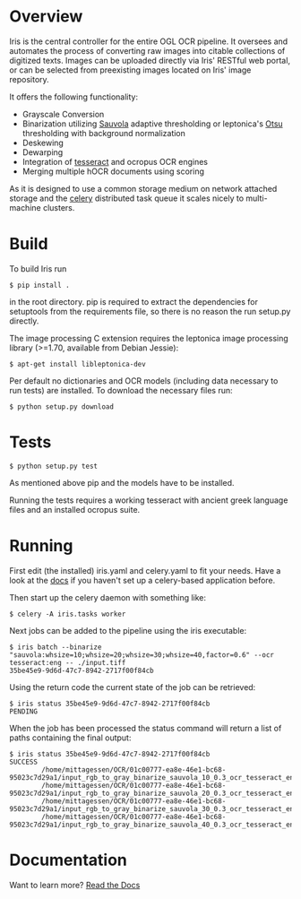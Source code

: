 Overview
========

Iris is the central controller for the entire OGL OCR pipeline. It oversees and
automates the process of converting raw images into citable collections of
digitized texts. Images can be uploaded directly via Iris' RESTful web portal,
or can be selected from preexisting images located on Iris' image repository.

It offers the following functionality:

* Grayscale Conversion
* Binarization utilizing
  [Sauvola](http://www.mediateam.oulu.fi/publications/pdf/24.p) adaptive
  thresholding or leptonica's
  [Otsu](http://www.leptonica.com/binarization.html) thresholding with
  background normalization
* Deskewing
* Dewarping
* Integration of [tesseract](http://code.google.com/p/tesseract-ocr/) and ocropus OCR
  engines
* Merging multiple hOCR documents using scoring

As it is designed to use a common storage medium on network attached storage
and the [celery](http://celeryproject.org) distributed task queue it scales
nicely to multi-machine clusters.

Build
=====

To build Iris run

```
$ pip install .
```

in the root directory. pip is required to extract the dependencies for
setuptools from the requirements file, so there is no reason the run setup.py
directly.

The image processing C extension requires the leptonica image processing
library (>=1.70, available from Debian Jessie):

```
$ apt-get install libleptonica-dev
```

Per default no dictionaries and OCR models (including data necessary to run
tests) are installed. To download the necessary files run:

```
$ python setup.py download
```

Tests
=====

```
$ python setup.py test
```

As mentioned above pip and the models have to be installed.

Running the tests requires a working tesseract with ancient greek language
files and an installed ocropus suite.

Running
=======

First edit (the installed) iris.yaml and celery.yaml to fit your needs. Have a
look at the [docs](https:///ogl-iris.rtfd.org/) if you haven't set up a
celery-based application before.

Then start up the celery daemon with something like:

```
$ celery -A iris.tasks worker
```

Next jobs can be added to the pipeline using the iris executable:

```
$ iris batch --binarize "sauvola:whsize=10;whsize=20;whsize=30;whsize=40,factor=0.6" --ocr tesseract:eng -- ./input.tiff
35be45e9-9d6d-47c7-8942-2717f00f84cb
```

Using the return code the current state of the job can be retrieved:

```
$ iris status 35be45e9-9d6d-47c7-8942-2717f00f84cb
PENDING
```

When the job has been processed the status command will return a list of paths
containing the final output:

```
$ iris status 35be45e9-9d6d-47c7-8942-2717f00f84cb
SUCCESS
        /home/mittagessen/OCR/01c00777-ea8e-46e1-bc68-95023c7d29a1/input_rgb_to_gray_binarize_sauvola_10_0.3_ocr_tesseract_eng.tiff.hocr
        /home/mittagessen/OCR/01c00777-ea8e-46e1-bc68-95023c7d29a1/input_rgb_to_gray_binarize_sauvola_20_0.3_ocr_tesseract_eng.tiff.hocr
        /home/mittagessen/OCR/01c00777-ea8e-46e1-bc68-95023c7d29a1/input_rgb_to_gray_binarize_sauvola_30_0.3_ocr_tesseract_eng.tiff.hocr
        /home/mittagessen/OCR/01c00777-ea8e-46e1-bc68-95023c7d29a1/input_rgb_to_gray_binarize_sauvola_40_0.3_ocr_tesseract_eng.tiff.hocr
```


Documentation
=============

Want to learn more? [Read the Docs](https:///ogl-iris.readthedocs.org/)

